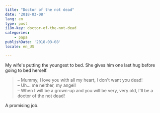 ```yaml
---
title: "Doctor of the not dead"
date: '2018-03-08'
lang: en
type: post
i18n-key: doctor-of-the-not-dead
categories:
    - papa
publishDate: '2018-03-08'
locale: en_US

---
```


My wife's putting the youngest to bed. She gives him one last hug before going to bed herself.

<!-- more -->

> – Mummy, I love you with all my heart, I don't want you dead!  
> – Uh… me neither, my angel!  
> – When I will be a grown-up and you will be very, very old, I'll be a doctor of the not dead!

A promising job.